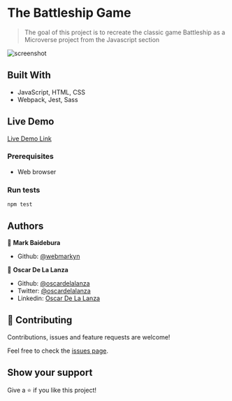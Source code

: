 # The Battleship Game

> The goal of this project is to recreate the classic game Battleship as a Microverse project from the Javascript section

![screenshot](./screenshot.png)

## Built With

- JavaScript, HTML, CSS
- Webpack, Jest, Sass

## Live Demo
[Live Demo Link](https://raw.githack.com/webmarkyn/js-battleship/feature/game/dist/index.html)

### Prerequisites
- Web browser

### Run tests
`npm test`

## Authors

👤 **Mark Baidebura**

- Github: [@webmarkyn](https://github.com/webmarkyn)

👤 **Oscar De La Lanza**

- Github: [@oscardelalanza](https://github.com/oscardelalanza)
- Twitter: [@oscardelalanza](https://twitter.com/oscardelalanza)
- Linkedin: [Oscar De La Lanza](https://linkedin.com/in/oscardelalanza)

## 🤝 Contributing

Contributions, issues and feature requests are welcome!

Feel free to check the [issues page](issues/).

## Show your support

Give a ⭐️ if you like this project!
